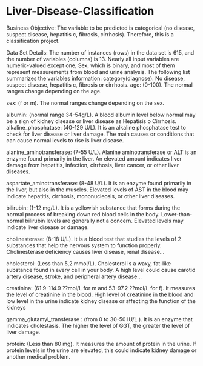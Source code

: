 # Liver-Disease-Classification
Business Objective: The variable to be predicted is categorical (no disease, suspect disease, hepatitis c, fibrosis, cirrhosis). Therefore, this is a classification project.

Data Set Details: The number of instances (rows) in the data set is 615, and the number of variables (columns) is 13. Nearly all input variables are numeric-valued except one, Sex, which is binary, and most of them represent measurements from blood and urine analysis. The following list summarizes the variables information:
category(diagnose): No disease, suspect disease, hepatitis c, fibrosis or cirrhosis.
age: (0-100). The normal ranges change depending on the age.

sex: (f or m). The normal ranges change depending on the sex.

albumin: (normal range 34-54g/L). A blood albumin level below normal may be a sign of kidney disease or liver disease as Hepatisis o Cirrhosis.
alkaline_phosphatase: (40-129 U/L). It is an alkaline phosphatase test to check for liver disease or liver damage. The main causes or conditions that can cause normal levels to rise is liver disease.

alanine_aminotransferase: (7-55 U/L). Alanine aminotransferase or ALT is an enzyme found primarily in the liver. An elevated amount indicates liver damage from hepatitis, infection, cirrhosis, liver cancer, or other liver diseases.

aspartate_aminotransferase: (8-48 U/L). It is an enzyme found primarily in the liver, but also in the muscles. Elevated levels of AST in the blood may indicate hepatitis, cirrhosis, mononucleosis, or other liver diseases.

bilirubin: (1-12 mg/L). It is a yellowish substance that forms during the normal process of breaking down red blood cells in the body. Lower-than-normal bilirubin levels are generally not a concern. Elevated levels may indicate liver disease or damage.

cholinesterase: (8-18 U/L). It is a blood test that studies the levels of 2 substances that help the nervous system to function properly. Cholinesterase deficiency causes liver disease, renal disease...

cholesterol: (Less than 5,2 mmol/L). Cholesterol is a waxy, fat-like substance found in every cell in your body. A high level could cause carotid artery disease, stroke, and peripheral artery disease...

creatinina: (61.9-114.9 ??mol/L for m and 53-97.2 ??mol/L for f). It measures the level of creatinine in the blood. High level of creatinine in the blood and low level in the urine indicate kidney disease or affecting the function of the kidneys

gamma_glutamyl_transferase : (from 0 to 30-50 IU/L.). It is an enzyme that indicates cholestasis. The higher the level of GGT, the greater the level of liver damage.

protein: (Less than 80 mg). It measures the amount of protein in the urine. If protein levels in the urine are elevated, this could indicate kidney damage or another medical problem.
